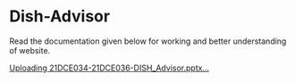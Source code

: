 # Dish-Advisor
Read the documentation given below for working and better understanding of website. 

[Uploading 21DCE034-21DCE036-DISH_Advisor.pptx…]()

